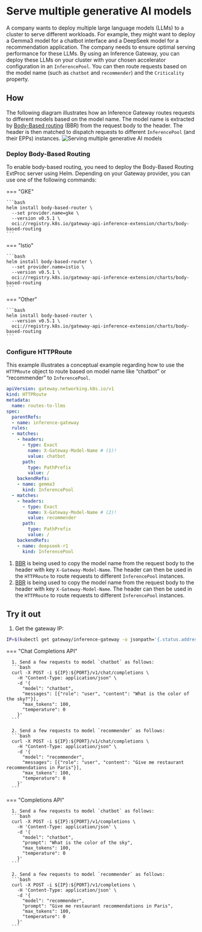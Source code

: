 # Serve multiple generative AI models

A company wants to deploy multiple large language models (LLMs) to a cluster to serve different workloads.
For example, they might want to deploy a Gemma3 model for a chatbot interface and a DeepSeek model for a recommendation application.
The company needs to ensure optimal serving performance for these LLMs.
By using an Inference Gateway, you can deploy these LLMs on your cluster with your chosen accelerator configuration in an `InferencePool`.
You can then route requests based on the model name (such as `chatbot` and `recommender`) and the `Criticality` property.

## How

The following diagram illustrates how an Inference Gateway routes requests to different models based on the model name.
The model name is extracted by [Body-Based routing](https://github.com/kubernetes-sigs/gateway-api-inference-extension/blob/main/pkg/bbr/README.md) (BBR)
 from the request body to the header. The header is then matched to dispatch
 requests to different `InferencePool` (and their EPPs) instances.
![Serving multiple generative AI models](../images/serve-mul-gen-AI-models.png)

### Deploy Body-Based Routing

To enable body-based routing, you need to deploy the Body-Based Routing ExtProc server using Helm. Depending on your Gateway provider, you can use one of the following commands:

=== "GKE"

    ```bash
    helm install body-based-router \
      --set provider.name=gke \
      --version v0.5.1 \
      oci://registry.k8s.io/gateway-api-inference-extension/charts/body-based-routing
    ```

=== "Istio"

    ```bash
    helm install body-based-router \
      --set provider.name=istio \
      --version v0.5.1 \
      oci://registry.k8s.io/gateway-api-inference-extension/charts/body-based-routing
    ```

=== "Other"

    ```bash
    helm install body-based-router \
      --version v0.5.1 \
      oci://registry.k8s.io/gateway-api-inference-extension/charts/body-based-routing
    ```

### Configure HTTPRoute

This example illustrates a conceptual example regarding how to use the `HTTPRoute` object to route based on model name like “chatbot” or “recommender” to `InferencePool`.

```yaml
apiVersion: gateway.networking.k8s.io/v1
kind: HTTPRoute
metadata:
  name: routes-to-llms
spec:
  parentRefs:
  - name: inference-gateway
  rules:
  - matches:
    - headers:
      - type: Exact
        name: X-Gateway-Model-Name # (1)!
        value: chatbot
      path:
        type: PathPrefix
        value: /
    backendRefs:
    - name: gemma3
      kind: InferencePool
  - matches:
    - headers:
      - type: Exact
        name: X-Gateway-Model-Name # (2)!
        value: recommender
      path:
        type: PathPrefix
        value: /
    backendRefs:
    - name: deepseek-r1
      kind: InferencePool
```

1. [BBR](https://github.com/kubernetes-sigs/gateway-api-inference-extension/blob/main/pkg/bbr/README.md) is being used to copy the model name from the request body to the header with key `X-Gateway-Model-Name`. The header can then be used in the `HTTPRoute` to route requests to different `InferencePool` instances.
2. [BBR](https://github.com/kubernetes-sigs/gateway-api-inference-extension/blob/main/pkg/bbr/README.md) is being used to copy the model name from the request body to the header with key `X-Gateway-Model-Name`. The header can then be used in the `HTTPRoute` to route requests to different `InferencePool` instances.

## Try it out

1. Get the gateway IP:
```bash
IP=$(kubectl get gateway/inference-gateway -o jsonpath='{.status.addresses[0].value}'); PORT=80
```

=== "Chat Completions API"

      1. Send a few requests to model `chatbot` as follows:
      ```bash
      curl -X POST -i ${IP}:${PORT}/v1/chat/completions \
        -H "Content-Type: application/json" \
        -d '{
          "model": "chatbot",
          "messages": [{"role": "user", "content": "What is the color of the sky?"}],
          "max_tokens": 100,
          "temperature": 0
        }'
      ```

      2. Send a few requests to model `recommender` as follows:
      ```bash
      curl -X POST -i ${IP}:${PORT}/v1/chat/completions \
        -H "Content-Type: application/json" \
        -d '{
          "model": "recommender",
          "messages": [{"role": "user", "content": "Give me restaurant recommendations in Paris"}],
          "max_tokens": 100,
          "temperature": 0
        }'
      ```

=== "Completions API"

      1. Send a few requests to model `chatbot` as follows:
      ```bash
      curl -X POST -i ${IP}:${PORT}/v1/completions \
        -H 'Content-Type: application/json' \
        -d '{
          "model": "chatbot",
          "prompt": "What is the color of the sky",
          "max_tokens": 100,
          "temperature": 0
        }'
      ```

      2. Send a few requests to model `recommender` as follows:
      ```bash
      curl -X POST -i ${IP}:${PORT}/v1/completions \
        -H 'Content-Type: application/json' \
        -d '{
          "model": "recommender",
          "prompt": "Give me restaurant recommendations in Paris",
          "max_tokens": 100,
          "temperature": 0
        }'
      ```
